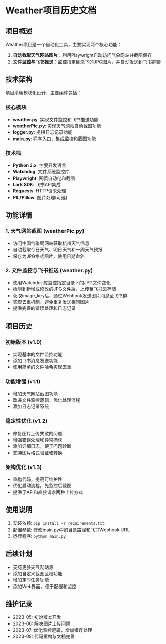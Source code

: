 # Weather项目历史文档

## 项目概述

Weather项目是一个自动化工具，主要实现两个核心功能：
1. **自动截取天气网站图片**：利用Playwright自动访问气象网站并截图保存
2. **文件监控与飞书推送**：监控指定目录下的JPG图片，并自动发送到飞书群聊

## 技术架构

项目采用模块化设计，主要组件包括：

### 核心模块
- **weather.py**: 实现文件监控和飞书推送功能
- **weatherPic.py**: 实现天气网站自动截图功能
- **logger.py**: 提供日志记录功能
- **main.py**: 程序入口，集成监控和截图功能

### 技术栈
- **Python 3.x**: 主要开发语言
- **Watchdog**: 文件系统监控库
- **Playwright**: 网页自动化和截图
- **Lark SDK**: 飞书API集成
- **Requests**: HTTP请求处理
- **PIL/Pillow**: 图片处理(可选)

## 功能详情

### 1. 天气网站截图 (weatherPic.py)
- 访问中国气象局网站获取杭州天气信息
- 自动截取今日天气、明日天气和一周天气预报
- 保存为JPG格式图片，使用日期命名

### 2. 文件监控与飞书推送 (weather.py)
- 使用Watchdog库监控指定目录下的JPG文件变化
- 检测到新增或修改的JPG文件后，上传至飞书云存储
- 获取image_key后，通过Webhook发送图片消息至飞书群
- 实现去重机制，避免重复发送相同图片
- 提供完善的错误处理和日志记录

## 项目历史

### 初始版本 (v1.0)
- 实现基本的文件监控功能
- 添加飞书消息发送功能
- 使用简单的文件哈希实现去重

### 功能增强 (v1.1)
- 增加天气网站截图功能
- 改进文件监控逻辑，优化处理流程
- 添加日志记录系统

### 稳定性优化 (v1.2)
- 修复图片上传失败的问题
- 增强错误处理和异常捕获
- 添加详细日志，便于问题诊断
- 支持图片格式验证和转换

### 架构优化 (v1.3)
- 重构代码，提高可维护性
- 优化启动流程，先监控后截图
- 提供了API和直接请求两种上传方式

## 使用说明

1. 安装依赖: `pip install -r requirements.txt`
2. 配置参数: 修改main.py中的目录路径和飞书Webhook URL
3. 运行程序: `python main.py`

## 后续计划

- 支持更多天气网站源
- 添加自定义截图区域功能
- 增加定时任务功能
- 添加Web界面，便于配置和监控

## 维护记录

- 2023-05: 初始版本开发
- 2023-06: 解决图片上传问题
- 2023-07: 优化监控逻辑，增加错误处理
- 2023-08: 代码重构与文档完善 
